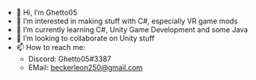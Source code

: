 - 👋 Hi, I’m Ghetto05
- 👀 I’m interested in making stuff with C#, especially VR game mods
- 🌱 I’m currently learning C#, Unity Game Development and some Java
- 💞️ I’m looking to collaborate on Unity stuff
- 📫 How to reach me:
    - Discord: Ghetto05#3387
    - EMail: beckerleon250@gmail.com
<!---
Ghetto05/Ghetto05 is a ✨ special ✨ repository because its `README.md` (this file) appears on your GitHub profile.
You can click the Preview link to take a look at your changes.
--->

